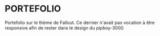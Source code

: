 # PORTEFOLIO

Portefolio sur le thème de Fallout. Ce dernier n'avait pas vocation à être responsive afin de rester dans le design du pipboy-3000. 

